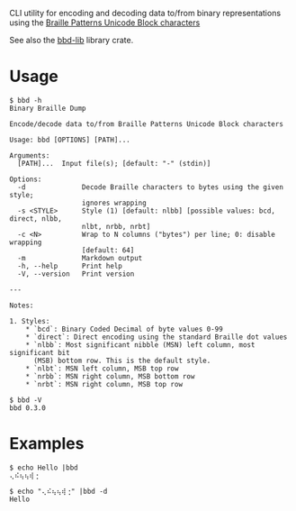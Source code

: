 CLI utility for encoding and decoding data to/from binary representations using the
[Braille Patterns Unicode Block characters](https://en.wikipedia.org/wiki/Braille_Patterns)

See also the [bbd-lib](https://crates.io/crates/bbd-lib) library crate.

# Usage

```text
$ bbd -h
Binary Braille Dump

Encode/decode data to/from Braille Patterns Unicode Block characters

Usage: bbd [OPTIONS] [PATH]...

Arguments:
  [PATH]...  Input file(s); [default: "-" (stdin)]

Options:
  -d              Decode Braille characters to bytes using the given style;
                  ignores wrapping
  -s <STYLE>      Style (1) [default: nlbb] [possible values: bcd, direct, nlbb,
                  nlbt, nrbb, nrbt]
  -c <N>          Wrap to N columns ("bytes") per line; 0: disable wrapping
                  [default: 64]
  -m              Markdown output
  -h, --help      Print help
  -V, --version   Print version

---

Notes:

1. Styles:
    * `bcd`: Binary Coded Decimal of byte values 0-99
    * `direct`: Direct encoding using the standard Braille dot values
    * `nlbb`: Most significant nibble (MSN) left column, most significant bit
      (MSB) bottom row. This is the default style.
    * `nlbt`: MSN left column, MSB top row
    * `nrbb`: MSN right column, MSB bottom row
    * `nrbt`: MSN right column, MSB top row
```

```text
$ bbd -V
bbd 0.3.0
```

# Examples

```text
$ echo Hello |bbd
⢄⠮⢦⢦⢾⢐
```

```text
$ echo "⢄⠮⢦⢦⢾⢐" |bbd -d
Hello
```

